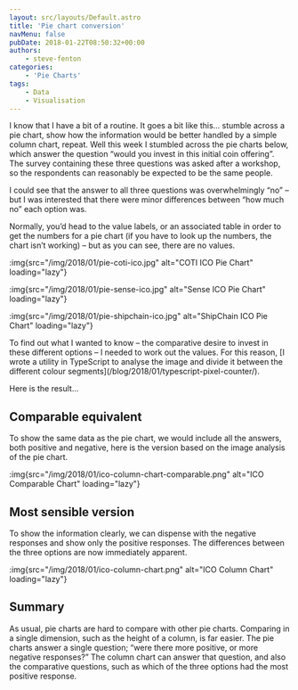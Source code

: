 ```yaml
---
layout: src/layouts/Default.astro
title: 'Pie chart conversion'
navMenu: false
pubDate: 2018-01-22T08:50:32+00:00
authors:
    - steve-fenton
categories:
    - 'Pie Charts'
tags:
    - Data
    - Visualisation
---
```


I know that I have a bit of a routine. It goes a bit like this… stumble across a pie chart, show how the information would be better handled by a simple column chart, repeat. Well this week I stumbled across the pie charts below, which answer the question “would you invest in this initial coin offering”. The survey containing these three questions was asked after a workshop, so the respondents can reasonably be expected to be the same people.

I could see that the answer to all three questions was overwhelmingly “no” – but I was interested that there were minor differences between “how much no” each option was.

Normally, you’d head to the value labels, or an associated table in order to get the numbers for a pie chart (if you have to look up the numbers, the chart isn’t working) – but as you can see, there are no values.

:img{src="/img/2018/01/pie-coti-ico.jpg" alt="COTI ICO Pie Chart" loading="lazy"}

:img{src="/img/2018/01/pie-sense-ico.jpg" alt="Sense ICO Pie Chart" loading="lazy"}

:img{src="/img/2018/01/pie-shipchain-ico.jpg" alt="ShipChain ICO Pie Chart" loading="lazy"}

To find out what I wanted to know – the comparative desire to invest in these different options – I needed to work out the values. For this reason, [I wrote a utility in TypeScript to analyse the image and divide it between the different colour segments]\(/blog/2018/01/typescript-pixel-counter/).

Here is the result…

## Comparable equivalent

To show the same data as the pie chart, we would include all the answers, both positive and negative, here is the version based on the image analysis of the pie chart.

:img{src="/img/2018/01/ico-column-chart-comparable.png" alt="ICO Comparable Chart" loading="lazy"}

## Most sensible version

To show the information clearly, we can dispense with the negative responses and show only the positive responses. The differences between the three options are now immediately apparent.

:img{src="/img/2018/01/ico-column-chart.png" alt="ICO Column Chart" loading="lazy"}

## Summary

As usual, pie charts are hard to compare with other pie charts. Comparing in a single dimension, such as the height of a column, is far easier. The pie charts answer a single question; “were there more positive, or more negative responses?” The column chart can answer that question, and also the comparative questions, such as which of the three options had the most positive response.